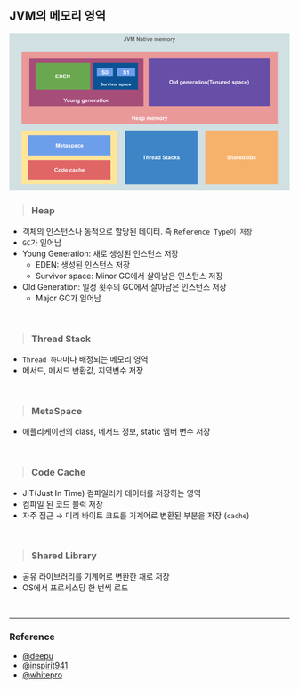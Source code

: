 ## JVM의 메모리 영역

<div align=center>
    <img src='../../resources/java/jvm.png'>
</div>

> ### Heap

- 객체의 인스턴스나 동적으로 할당된 데이터. 즉 `Reference Type이 저장`
- `GC`가 일어남
- Young Generation: 새로 생성된 인스턴스 저장
  - EDEN: 생성된 인스턴스 저장
  - Survivor space: Minor GC에서 살아남은 인스턴스 저장
- Old Generation: 일정 횟수의 GC에서 살아남은 인스턴스 저장
  - Major GC가 일어남

<br>

> ### Thread Stack

- `Thread 하나`마다 배정되는 메모리 영역
- 메서드, 메서드 반환값, 지역변수 저장

<br>

> ### MetaSpace

- 애플리케이션의 class, 메서드 정보, static 멤버 변수 저장

<br>

> ### Code Cache

- JIT(Just In Time) 컴파일러가 데이터를 저장하는 영역
- 컴파일 된 코드 블럭 저장
- 자주 접근 → 미리 바이트 코드를 기계어로 변환된 부분을 저장 (`cache`)

<br>

> ### Shared Library

- 공유 라이브러리를 기계어로 변환한 채로 저장
- OS에서 프로세스당 한 번씩 로드

<br>

---

### Reference

- [@deepu](https://deepu.tech/memory-management-in-jvm/)
- [@inspirit941](https://inspirit941.tistory.com/294)
- [@whitepro](https://whitepro.tistory.com/458)
